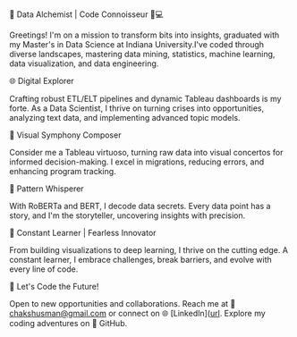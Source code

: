 🚀 Data Alchemist | Code Connoisseur 🤖💻

Greetings! I'm on a mission to transform bits into insights, graduated with my Master's in Data Science at Indiana University.I've coded through diverse landscapes, mastering data mining, statistics, machine learning, data visualization, and data engineering.

🌐 Digital Explorer

Crafting robust ETL/ELT pipelines and dynamic Tableau dashboards is my forte. As a Data Scientist, I thrive on turning crises into opportunities, analyzing text data, and implementing advanced topic models.

🎨 Visual Symphony Composer

Consider me a Tableau virtuoso, turning raw data into visual concertos for informed decision-making. I excel in migrations, reducing errors, and enhancing program tracking.

🧠 Pattern Whisperer

With RoBERTa and BERT, I decode data secrets. Every data point has a story, and I'm the storyteller, uncovering insights with precision.

🌱 Constant Learner | Fearless Innovator

From building visualizations to deep learning, I thrive on the cutting edge. A constant learner, I embrace challenges, break barriers, and evolve with every line of code.

🚀 Let's Code the Future!

Open to new opportunities and collaborations. Reach me at 📧 chakshusman@gmail.com or connect on 🌐 [LinkedIn]([url](https://www.linkedin.com/in/chaksmishra/). Explore my coding adventures on 🚀 GitHub.
